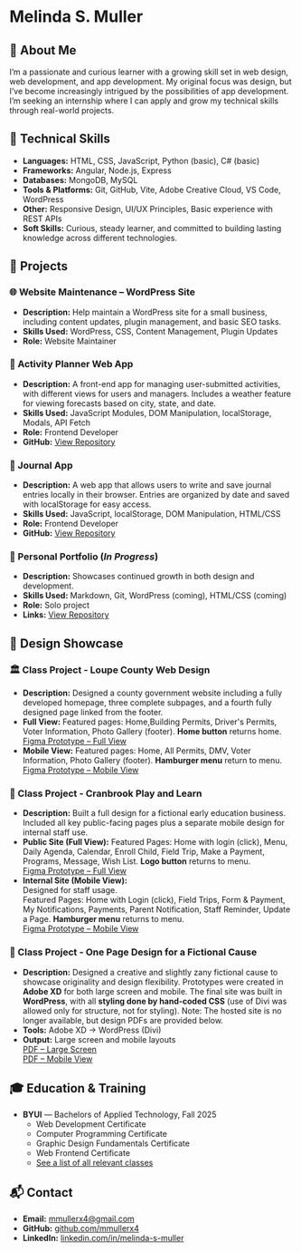 # Melinda S. Muller

## 👋 About Me

I’m a passionate and curious learner with a growing skill set in web design, web development, and app development. My original focus was design, but I’ve become increasingly intrigued by the possibilities of app development. I’m seeking an internship where I can apply and grow my technical skills through real-world projects.

## 🔧 Technical Skills

- **Languages:** HTML, CSS, JavaScript, Python (basic), C# (basic)
- **Frameworks:** Angular, Node.js, Express
- **Databases:** MongoDB, MySQL
- **Tools & Platforms:** Git, GitHub, Vite, Adobe Creative Cloud, VS Code, WordPress
- **Other:**  Responsive Design, UI/UX Principles, Basic experience with REST APIs
- **Soft Skills:** Curious, steady learner, and committed to building lasting knowledge across different technologies.

## 🚀 Projects

### 🌐 Website Maintenance – WordPress Site

- **Description:** Help maintain a WordPress site for a small business, including content updates, plugin management, and basic SEO tasks.
- **Skills Used:** WordPress, CSS, Content Management, Plugin Updates
- **Role:** Website Maintainer

### 📝 Activity Planner Web App

- **Description:** A front-end app for managing user-submitted activities, with different views for users and managers. Includes a weather feature for viewing forecasts based on city, state, and date.
- **Skills Used:** JavaScript Modules, DOM Manipulation, localStorage, Modals, API Fetch
- **Role:** Frontend Developer
- **GitHub:** [View Repository](https://github.com/mmullerx4/vacationPlanner)

### 📓 Journal App

-  **Description:** A web app that allows users to write and save journal entries locally in their browser. Entries are organized by date and saved with localStorage for easy access.
- **Skills Used:** JavaScript, localStorage, DOM Manipulation, HTML/CSS
- **Role:** Frontend Developer
- **GitHub:** [View Repository](https://github.com/mmullerx4/WAJ) 

### 💼 Personal Portfolio (_In Progress_)

- **Description:** Showcases continued growth in both design and development.
- **Skills Used:** Markdown, Git, WordPress (coming), HTML/CSS (coming)
- **Role:** Solo project
- **Links:** [View Repository](https://github.com/mmullerx4/portfolio)

## 🎨 Design Showcase

### 🏛️ Class Project - Loupe County Web Design

- **Description:** Designed a county government website including a fully developed homepage, three complete subpages, and a fourth fully designed page linked from the footer.
- **Full View:**  Featured pages: Home,Building Permits, Driver's Permits, Voter Information, Photo Gallery (footer). **Home button** returns home.  
[Figma Prototype – Full View](https://www.figma.com/proto/plw3q1g9pg5lTNkfEct8cl/Loupe?node-id=88-171...)
- **Mobile View:**  Featured pages: Home, All Permits, DMV, Voter Information, Photo Gallery (footer). **Hamburger menu** return to menu.  
[Figma Prototype – Mobile View](https://www.figma.com/proto/plw3q1g9pg5lTNkfEct8cl/Loupe?node-id=87-141...)


### 🛝 Class Project - Cranbrook Play and Learn

- **Description:** Built a full design for a fictional early education business. Included all key public-facing pages plus a separate mobile design for internal staff use. 
- **Public Site (Full View):** 
Featured Pages: Home with login (click), Menu, Daily Agenda, Calendar, Enroll Child, Field Trip, Make a Payment, Programs, Message, Wish List. **Logo button** returns to menu.  
[Figma Prototype – Full View](https://www.figma.com/proto/nTus2VpDHemsmblO1hcABO/school-project-03?node-id=47-293&t=kAq4s5x3xfxUOMbb-1)  
- **Internal Site (Mobile View):**  
Designed for staff usage.  
Featured Pages: Home with Login (click), Field Trips, Form & Payment, My Notifications, Payments, Parent Notification, Staff Reminder, Update a Page. **Hamburger menu** returns to menu.  
[Figma Prototype – Mobile View](https://www.figma.com/proto/nTus2VpDHemsmblO1hcABO/school-project-03?node-id=2441-126&t=kAq4s5x3xfxUOMbb-1)

### 🌿 Class Project - One Page Design for a Fictional Cause

- **Description:** Designed a creative and slightly zany fictional cause to showcase originality and design flexibility. Prototypes were created in **Adobe XD** for both large screen and mobile. The final site was built in **WordPress**, with all **styling done by hand-coded CSS** (use of Divi was allowed only for structure, not for styling).
Note: The hosted site is no longer available, but design PDFs are provided below.
- **Tools:** Adobe XD → WordPress (Divi)  
- **Output:** Large screen and mobile layouts  
[PDF – Large Screen](assets/COMM310.Final.Large.pdf)  
[PDF – Mobile View](assets/COMM310.Final.Mobile.pdf)

## 🎓 Education & Training

- **BYUI** — Bachelors of Applied Technology, Fall 2025  
  - Web Development Certificate  
  - Computer Programming Certificate  
  - Graphic Design Fundamentals Certificate  
  - Web Frontend Certificate  
  - [See a list of all relevant classes](allCourses.md)


## 📬 Contact

- **Email:** [mmullerx4@gmail.com](mailto:mmullerx4@gmail.com)  
- **GitHub:** [github.com/mmullerx4](https://github.com/mmullerx4)  
- **LinkedIn:** [linkedin.com/in/melinda-s-muller](https://linkedin.com/in/melinda-s-muller)
  

